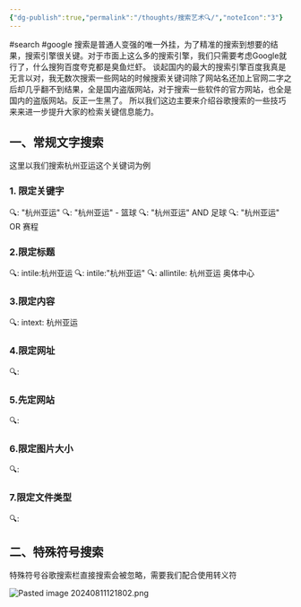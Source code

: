 ```yaml
---
{"dg-publish":true,"permalink":"/thoughts/搜索艺术🔍/","noteIcon":"3"}
---
```


#search #google
搜索是普通人变强的唯一外挂，为了精准的搜索到想要的结果，搜索引擎很关键。对于市面上这么多的搜索引擎，我们只需要考虑Google就行了，什么搜狗百度夸克都是臭鱼烂虾。
谈起国内的最大的搜索引擎百度我真是无言以对，我无数次搜索一些网站的时候搜索关键词除了网站名还加上官网二字之后却几乎翻不到结果，全是国内盗版网站，对于搜索一些软件的官方网站，也全是国内的盗版网站。反正一生黑了。
所以我们这边主要来介绍谷歌搜索的一些技巧来来进一步提升大家的检索关键信息能力。

## 一、常规文字搜索
这里以我们搜索杭州亚运这个关键词为例
### 1. 限定关键字
🔍: "杭州亚运"
🔍:  "杭州亚运" - 篮球
🔍: "杭州亚运" AND 足球
🔍: "杭州亚运" OR 赛程
### 2.限定标题
🔍: intile:杭州亚运
🔍: intile:"杭州亚运"
🔍: allintile: 杭州亚运 奥体中心
### 3.限定内容
🔍: intext: 杭州亚运
### 4.限定网址
🔍: 
### 5.先定网站
🔍: 
### 6.限定图片大小
🔍: 
### 7.限定文件类型
🔍: 


## 二、特殊符号搜索
特殊符号谷歌搜索栏直接搜索会被忽略，需要我们配合使用转义符


![Pasted image 20240811121802.png](/img/user/thoughts/attachments/Pasted%20image%2020240811121802.png)